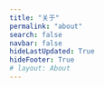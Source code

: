 ```yaml
---
title: "关于"
permalink: "about"
search: false
navbar: false
hideLastUpdated: True
hideFooter: True
# layout: About
---
```


<template>
    <div id="app" class="my-main-container">
        <div class="my-container">
            <el-card v-show="show==0" class="my-card" :body-style="{ padding: '0px' }">
              <img class="my-bg" :src="$withBase('/bg-1.jpg')"/>
              <img class="my-avatar" :src="$withBase('/avatar.jpg')">
              <h3 style="text-align: center">Angor</h3>
              <br>
              <p>不想学深度学习的前端狗</p>
              <p>不是一个好的 CTF 选手</p>
              <br>
              <div class="my-something">
                  <a href="https://github.com/Xerrors">
                    <img class="my-svg" :src="$withBase('/svg/github.svg')" type="image/svg+xml"/>
                  </a>
                  <a href="mailto:xerrors@163.com">
                    <img class="my-svg" :src="$withBase('/svg/mail.svg')" type="image/svg+xml"/>
                  </a>
                  <a href="https://dev.tencent.com/u/Xerrors">
                    <img class="my-svg" :src="$withBase('/svg/tencent.svg')" type="image/svg+xml"/>
                  </a>
              </div>
          </el-card>
          <el-card v-show="show==1" class="my-card" :body-style="{ padding: '0px' }">
              <el-image class="my-bg" :src="$withBase('/bg-1.jpg')"></el-image>
              <img class="my-avatar" :src="$withBase('/avatar.jpg')">
              <h3 style="text-align: center">友链占位 1</h3>
          </el-card>
          <el-card v-show="show==2" class="my-card" :body-style="{ padding: '0px' }">
              <el-image class="my-bg" :src="$withBase('/bg-1.jpg')"></el-image>
              <img class="my-avatar" :src="$withBase('/avatar.jpg')">
              <h3 style="text-align: center">友链占位 2</h3>
          </el-card>
          <el-card v-show="show==3" class="my-card" :body-style="{ padding: '0px' }">
              <el-image class="my-bg" :src="$withBase('/bg-1.jpg')"></el-image>
              <img class="my-avatar" :src="$withBase('/avatar.jpg')">
              <h3 style="text-align: center">友链占位 3</h3>
          </el-card>
          <div class="my-button-box">
            <el-button class="my-button" v-show="showButton" icon="el-icon-caret-bottom" circle @click="plusOne"></el-button>
          </div>
        </div>
    </div>
</template>

<script>
export default {
  data() {
    return {
      show: 0,
      cardNum: 4,
      showButton: true
    }
  },
  methods: {
    plusOne() {
        this.show = (this.show + 1) % this.cardNum;
        this.showButton = false;
        setTimeout(() => {
            this.showButton = true;
        }, 1000);
    }
  }
};
</script>

<style scoped>
#app{
    height: 100%
}

html, body{
    width: 100%;
    height: 100%;
}

h1, h2, h3, p {
    color: #2c3e50;
}

.el-button {
  display: block;
  margin: 0 auto;
}

.my-main-container {
    display:flex;/*Flex布局*/
    display: -webkit-flex; /* Safari */
    align-items:center;/*指定垂直居中*/
    width: 100%;
    height: 100%;
}

.my-container {
  margin: 0 auto;
  text-align: center;
}

.my-button-box {
  margin-top: 20px;
}

.my-button {
    animation: showButton 1s forwards;
}

.my-card {
    width: 350px;
    height: 450px;
    margin: 0 auto;
    border: 0px;
    opacity: 0;
    animation: showup 1s forwards;
}

.my-card *{
  display: block;
  margin: 5px auto;
}

.my-bg {
  height: 150px;
  width: 100%;
  margin: 0;
}

.my-svg {
  margin: 5px;
  width: 25px; 
  height: 25px;
}

.my-avatar {
  display: block;
  position: relative;
  width: 100px;
  height: 100px;
  margin: -50px auto 0 auto;
  border-radius:50%;
  border: 3px solid #ffffff
}

.my-something {
  margin: 0 auto;
}

.my-something a {
  display: inline-block;
}

@keyframes showup {
  0% {
    transform: translateY(100px);
    opacity: 0;
  }
  100% {
    transform: translateY(0);
    opacity: 1;
  }
}

@keyframes showButton {
  0% {
    opacity: 0;
  }
  100% {
    opacity: 1;
  }
}
</style>